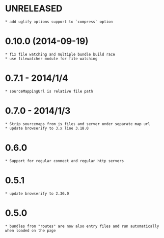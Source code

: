# UNRELEASED

	* add uglify options support to `compress` option

# 0.10.0 (2014-09-19)

	* fix file watching and multiple bundle build race
	* use filewatcher module for file watching

# 0.7.1 - 2014/1/4

	* sourceMappingUrl is relative file path

# 0.7.0 - 2014/1/3

	* Strip sourcemaps from js files and server under separate map url
	* update browserify to 3.x line 3.18.0

# 0.6.0

	* Support for regular connect and regular http servers

# 0.5.1

	* update browserify to 2.36.0

# 0.5.0

	* bundles from "routes" are now also entry files and run automatically
	when loaded on the page
